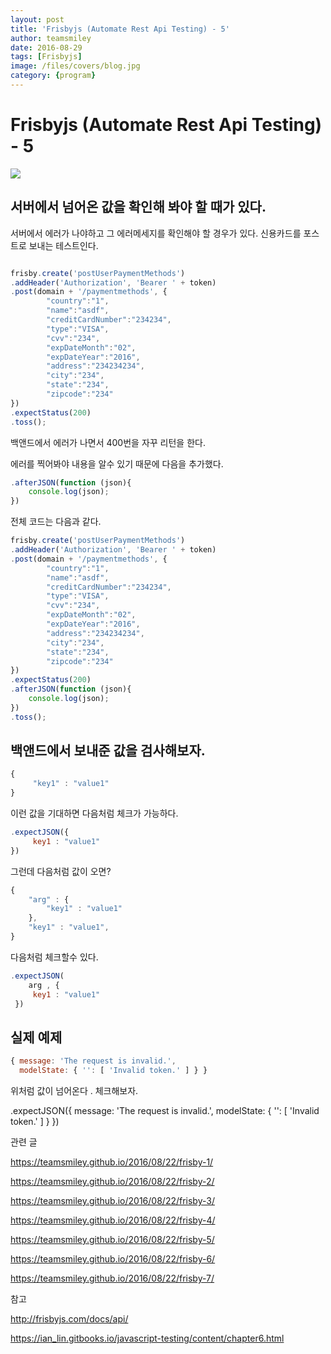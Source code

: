 ```yaml
---
layout: post
title: 'Frisbyjs (Automate Rest Api Testing) - 5' 
author: teamsmiley 
date: 2016-08-29
tags: [Frisbyjs]
image: /files/covers/blog.jpg
category: {program}
---
```

# Frisbyjs (Automate Rest Api Testing) - 5 

<img src ="https://teamsmiley.github.io/assets/frisbyjs_logo.png"/>

## 서버에서 넘어온 값을 확인해 봐야 할 때가 있다. 

서버에서 에러가 나야하고 그 에러메세지를 확인해야 할 경우가 있다. 
신용카드를 포스트로 보내는 테스트인다. 

```js 

frisby.create('postUserPaymentMethods')
.addHeader('Authorization', 'Bearer ' + token)
.post(domain + '/paymentmethods', {
        "country":"1",
        "name":"asdf",
        "creditCardNumber":"234234",
        "type":"VISA",
        "cvv":"234",
        "expDateMonth":"02",
        "expDateYear":"2016",
        "address":"234234234",
        "city":"234",
        "state":"234",
        "zipcode":"234"
})
.expectStatus(200)
.toss();
```

백앤드에서 에러가 나면서 400번을 자꾸 리턴을 한다. 

에러를 찍어봐야 내용을 알수 있기 때문에 다음을 추가했다. 

```js
.afterJSON(function (json){
    console.log(json);
})
```

전체 코드는 다음과 같다. 

```js
frisby.create('postUserPaymentMethods')
.addHeader('Authorization', 'Bearer ' + token)
.post(domain + '/paymentmethods', {
        "country":"1",
        "name":"asdf",
        "creditCardNumber":"234234",
        "type":"VISA",
        "cvv":"234",
        "expDateMonth":"02",
        "expDateYear":"2016",
        "address":"234234234",
        "city":"234",
        "state":"234",
        "zipcode":"234"
})
.expectStatus(200)
.afterJSON(function (json){
    console.log(json);
})
.toss();
```

## 백앤드에서 보내준 값을 검사해보자. 

```js
{
     "key1" : "value1"
}
```

이런 값을 기대하면 다음처럼 체크가 가능하다. 

```js
.expectJSON({
     key1 : "value1"
})

```

그런데 다음처럼 값이 오면? 

```js
{
    "arg" : {
        "key1" : "value1"
    },
    "key1" : "value1",
}

```

다음처럼 체크할수 있다. 

```js
.expectJSON(
    arg , {
     key1 : "value1"
 })
```

## 실제 예제 

```js
{ message: 'The request is invalid.',
  modelState: { '': [ 'Invalid token.' ] } }
```

위처럼 값이 넘어온다 . 
체크해보자. 

.expectJSON({
        message: 'The request is invalid.',
        modelState: { '': [ 'Invalid token.' ] }
})  

관련 글 

<https://teamsmiley.github.io/2016/08/22/frisby-1/>

<https://teamsmiley.github.io/2016/08/22/frisby-2/>

<https://teamsmiley.github.io/2016/08/22/frisby-3/>

<https://teamsmiley.github.io/2016/08/22/frisby-4/>

<https://teamsmiley.github.io/2016/08/22/frisby-5/>

<https://teamsmiley.github.io/2016/08/22/frisby-6/>

<https://teamsmiley.github.io/2016/08/22/frisby-7/>

참고 

<http://frisbyjs.com/docs/api/>

<https://ian_lin.gitbooks.io/javascript-testing/content/chapter6.html>


